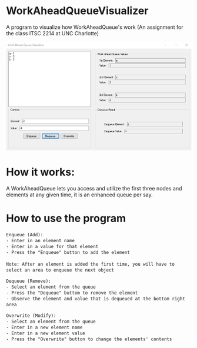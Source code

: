 # WorkAheadQueueVisualizer
A program to visualize how WorkAheadQueue's work (An assignment for the class ITSC 2214 at UNC Charlotte)

![image](./images/Visualizer.png)

# How it works:
A WorkAheadQueue lets you access and utilize the first three nodes and elements at any given time, it is an enhanced queue per say.

# How to use the program
```
Enqueue (Add):
- Enter in an element name
- Enter in a value for that element
- Press the "Enqueue" button to add the element

Note: After an element is added the first time, you will have to select an area to enqueue the next object
```
```
Dequeue (Remove):
- Select an element from the queue
- Press the "Dequeue" buttom to remove the element
- Observe the element and value that is dequeued at the bottom right area
```
```
Overwrite (Modify):
- Select an element from the queue
- Enter in a new element name
- Enter in a new element value
- Press the "Overwrite" button to change the elements' contents
```
